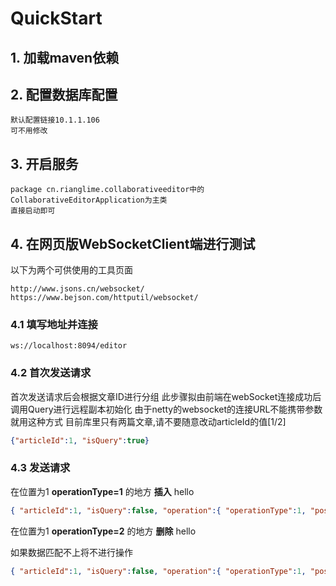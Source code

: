 # QuickStart

## 1. 加载maven依赖
## 2. 配置数据库配置
```
默认配置链接10.1.1.106
可不用修改
```
## 3. 开启服务
```
package cn.rianglime.collaborativeeditor中的CollaborativeEditorApplication为主类
直接启动即可
```
## 4. 在网页版WebSocketClient端进行测试
以下为两个可供使用的工具页面
```
http://www.jsons.cn/websocket/
https://www.bejson.com/httputil/websocket/
```
### 4.1 填写地址并连接
```
ws://localhost:8094/editor
```
### 4.2 首次发送请求
首次发送请求后会根据文章ID进行分组
此步骤拟由前端在webSocket连接成功后调用Query进行远程副本初始化
由于netty的websocket的连接URL不能携带参数就用这种方式
目前库里只有两篇文章,请不要随意改动articleId的值[1/2]
```json
{"articleId":1, "isQuery":true}
```
### 4.3 发送请求
在位置为1  **operationType=1**  的地方  **插入**  hello
```json
{ "articleId":1, "isQuery":false, "operation":{ "operationType":1, "position":1, "content":"hello" } }
```

在位置为1  **operationType=2**  的地方  **删除**  hello

如果数据匹配不上将不进行操作
```json
{ "articleId":1, "isQuery":false, "operation":{ "operationType":1, "position":1, "content":"hello" } }
```
